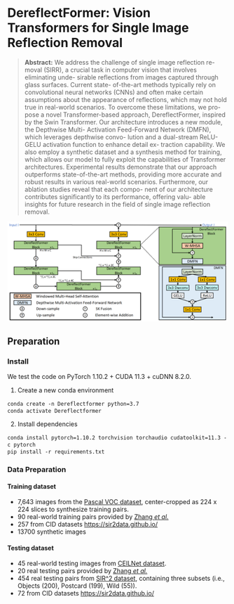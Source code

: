 # DereflectFormer: Vision Transformers for Single Image Reflection Removal

> **Abstract:** 
We address the challenge of single image reflection re-
moval (SIRR), a crucial task in computer vision that involves eliminating unde-
sirable reflections from images captured through glass surfaces. Current state-
of-the-art methods typically rely on convolutional neural networks (CNNs) and
often make certain assumptions about the appearance of reflections, which may
not hold true in real-world scenarios. To overcome these limitations, we pro-
pose a novel Transformer-based approach, DereflectFormer, inspired by the Swin
Transformer. Our architecture introduces a new module, the Depthwise Multi-
Activation Feed-Forward Network (DMFN), which leverages depthwise convo-
lution and a dual-stream ReLU-GELU activation function to enhance detail ex-
traction capability. We also employ a synthetic dataset and a synthesis method for
training, which allows our model to fully exploit the capabilities of Transformer
architectures. Experimental results demonstrate that our approach outperforms
state-of-the-art methods, providing more accurate and robust results in various
real-world scenarios. Furthermore, our ablation studies reveal that each compo-
nent of our architecture contributes significantly to its performance, offering valu-
able insights for future research in the field of single image reflection removal.

![DereflecFormer](figs/Dereflectformer.jpg)

## Preparation

### Install

We test the code on PyTorch 1.10.2 + CUDA 11.3 + cuDNN 8.2.0.

1. Create a new conda environment
```
conda create -n Dereflectformer python=3.7
conda activate Dereflectformer
```

2. Install dependencies
```
conda install pytorch=1.10.2 torchvision torchaudio cudatoolkit=11.3 -c pytorch
pip install -r requirements.txt
```

### Data Preparation

#### Training dataset
* 7,643 images from the
  [Pascal VOC dataset](http://host.robots.ox.ac.uk/pascal/VOC/), center-cropped as 224 x 224 slices to synthesize training pairs.
* 90 real-world training pairs provided by [Zhang *et al.*](https://github.com/ceciliavision/perceptual-reflection-removal)
* 257 from CID datasets https://sir2data.github.io/
* 13700 synthetic images

#### Testing dataset
* 45 real-world testing images from [CEILNet dataset](https://github.com/fqnchina/CEILNet).
* 20 real testing pairs provided by [Zhang *et al.*](https://github.com/ceciliavision/perceptual-reflection-removal)
* 454 real testing pairs from [SIR^2 dataset](https://sir2data.github.io/), containing three subsets (i.e., Objects (200), Postcard (199), Wild (55)).
* 72 from CID datasets https://sir2data.github.io/

